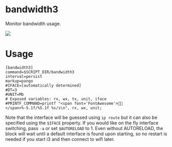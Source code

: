 # bandwidth3

Monitor bandwidth usage.

![](bandwidth3.png)

# Usage

```
[bandwidth3]
command=$SCRIPT_DIR/bandwidth3
interval=persist
markup=pango
#IFACE=[automatically determined]
#DT=3
#UNIT=Mb
# Exposed variables: rx, wx, tx, unit, iface
#PRINTF_COMMAND=printf "<span font='FontAwesome'>  </span>%-5.1f/%5.1f %s/s\n", rx, wx, unit;
```

Note that the interface will be guessed using `ip route` but it can also be specified 
using the `$IFACE` property.
If you would like on the fly interface switching, pass `-a` or set `$AUTORELOAD` to 1.
Even without AUTORELOAD, the block will wait until a default interface is found upon
starting, so no restart is needed if you start i3 and then connect to wifi later.
